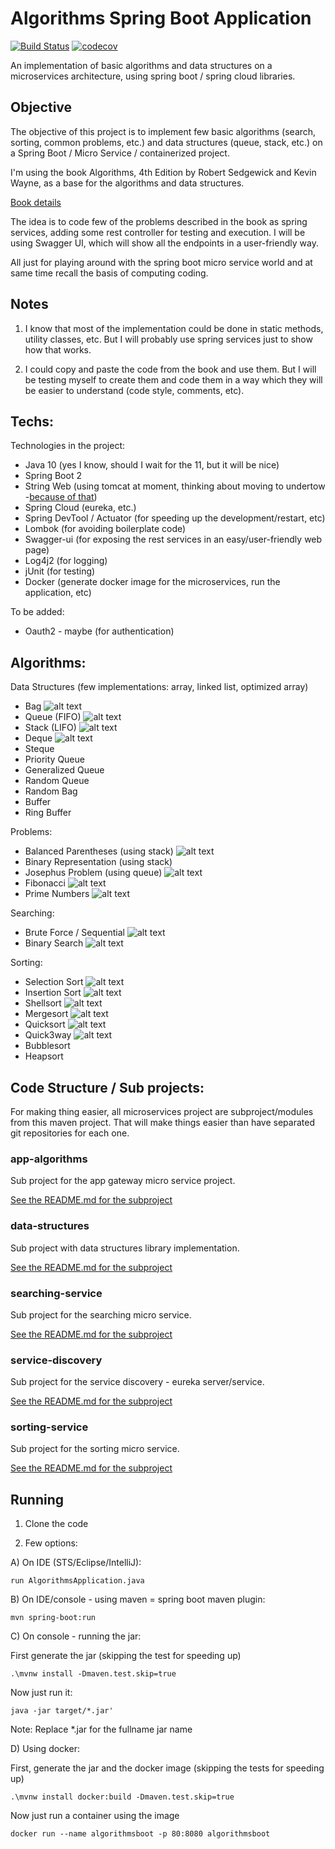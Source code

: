 # Algorithms Spring Boot Application 
[![Build Status](https://travis-ci.org/fworks/algorithms-spring-boot.svg?branch=master)](https://travis-ci.org/fworks/algorithms-spring-boot) [![codecov](https://codecov.io/gh/fworks/algorithms-spring-boot/branch/master/graph/badge.svg)](https://codecov.io/gh/fworks/algorithms-spring-boot)

An implementation of basic algorithms and data structures on a microservices architecture, using spring boot / spring cloud libraries.

## Objective

The objective of this project is to implement few basic algorithms (search, sorting, common problems, etc.) and data structures (queue, stack, etc.) on a Spring Boot / Micro Service / containerized project.

I'm using the book Algorithms, 4th Edition by Robert Sedgewick and Kevin Wayne, as a base for the algorithms and data structures.

[Book details](https://algs4.cs.princeton.edu/home/)

The idea is to code few of the problems described in the book as spring services, adding some rest controller for testing and execution. I will be using Swagger UI, which will show all the endpoints in a user-friendly way.

All just for playing around with the spring boot micro service world and at same time recall the basis of computing coding.


## Notes

1) I know that most of the implementation could be done in static methods, utility classes, etc.
But I will probably use spring services just to show how that works.

2) I could copy and paste the code from the book and use them.
But I will be testing myself to create them and code them in a way which they will be easier to understand (code style, comments, etc).


## Techs:

Technologies in the project:

- Java 10 (yes I know, should I wait for the 11, but it will be nice)
- Spring Boot 2
- String Web (using tomcat at moment, thinking about moving to undertow -[because of that](https://examples.javacodegeeks.com/enterprise-java/spring/tomcat-vs-jetty-vs-undertow-comparison-of-spring-boot-embedded-servlet-containers/))
- Spring Cloud (eureka, etc.)
- Spring DevTool / Actuator (for speeding up the development/restart, etc)
- Lombok (for avoiding boilerplate code)
- Swagger-ui (for exposing the rest services in an easy/user-friendly web page)
- Log4j2 (for logging)
- jUnit (for testing)
- Docker (generate docker image for the microservices, run the application, etc)

To be added:
- Oauth2 - maybe (for authentication)

## Algorithms:

Data Structures (few implementations: array, linked list, optimized array)
- Bag ![alt text](https://cdn4.iconfinder.com/data/icons/universal-7/614/11_-_Valid-16.png "Done")
- Queue (FIFO) ![alt text](https://cdn4.iconfinder.com/data/icons/universal-7/614/11_-_Valid-16.png "Done")
- Stack (LIFO) ![alt text](https://cdn4.iconfinder.com/data/icons/universal-7/614/11_-_Valid-16.png "Done")
- Deque ![alt text](https://cdn4.iconfinder.com/data/icons/universal-7/614/11_-_Valid-16.png "Done")
- Steque
- Priority Queue
- Generalized Queue
- Random Queue
- Random Bag
- Buffer
- Ring Buffer

Problems:
- Balanced Parentheses (using stack) ![alt text](https://cdn4.iconfinder.com/data/icons/universal-7/614/11_-_Valid-16.png "Done")
- Binary Representation (using stack)
- Josephus Problem (using queue) ![alt text](https://cdn4.iconfinder.com/data/icons/universal-7/614/11_-_Valid-16.png "Done")
- Fibonacci ![alt text](https://cdn4.iconfinder.com/data/icons/universal-7/614/11_-_Valid-16.png "Done")
- Prime Numbers ![alt text](https://cdn4.iconfinder.com/data/icons/universal-7/614/11_-_Valid-16.png "Done")

Searching:
- Brute Force / Sequential ![alt text](https://cdn4.iconfinder.com/data/icons/universal-7/614/11_-_Valid-16.png "Done")
- Binary Search ![alt text](https://cdn4.iconfinder.com/data/icons/universal-7/614/11_-_Valid-16.png "Done")

Sorting:
- Selection Sort ![alt text](https://cdn4.iconfinder.com/data/icons/universal-7/614/11_-_Valid-16.png "Done")
- Insertion Sort ![alt text](https://cdn4.iconfinder.com/data/icons/universal-7/614/11_-_Valid-16.png "Done")
- Shellsort ![alt text](https://cdn4.iconfinder.com/data/icons/universal-7/614/11_-_Valid-16.png "Done")
- Mergesort ![alt text](https://cdn4.iconfinder.com/data/icons/universal-7/614/11_-_Valid-16.png "Done")
- Quicksort ![alt text](https://cdn4.iconfinder.com/data/icons/universal-7/614/11_-_Valid-16.png "Done")
- Quick3way ![alt text](https://cdn4.iconfinder.com/data/icons/universal-7/614/11_-_Valid-16.png "Done")
- Bubblesort
- Heapsort

## Code Structure / Sub projects:

For making thing easier, all microservices project are subproject/modules from this maven project. That will make things easier than have separated git repositories for each one.

### app-algorithms

Sub project for the app gateway micro service project.

[See the README.md for the subproject](https://github.com/fworks/algorithms-spring-boot/tree/master/app-algorithms)

### data-structures

Sub project with data structures library implementation.

[See the README.md for the subproject](https://github.com/fworks/algorithms-spring-boot/tree/master/data-structures)

### searching-service

Sub project for the searching micro service.

[See the README.md for the subproject](https://github.com/fworks/algorithms-spring-boot/tree/master/searching-service)

### service-discovery

Sub project for the service discovery - eureka server/service.

[See the README.md for the subproject](https://github.com/fworks/algorithms-spring-boot/tree/master/service-discovery)

### sorting-service

Sub project for the sorting micro service.

[See the README.md for the subproject](https://github.com/fworks/algorithms-spring-boot/tree/master/sorting-service)


## Running

1) Clone the code

2) Few options:

A) On IDE (STS/Eclipse/IntelliJ):
```
run AlgorithmsApplication.java
```
B) On IDE/console - using maven = spring boot maven plugin:
``` 
mvn spring-boot:run
```
C) On console - running the jar:

First generate the jar (skipping the test for speeding up)
```
.\mvnw install -Dmaven.test.skip=true
```
Now just run it:
```
java -jar target/*.jar'
```
Note: Replace *.jar for the fullname jar name

D) Using docker: 

First, generate the jar and the docker image (skipping the tests for speeding up)
```
.\mvnw install docker:build -Dmaven.test.skip=true
```
Now just run a container using the image
```
docker run --name algorithmsboot -p 80:8080 algorithmsboot
```

